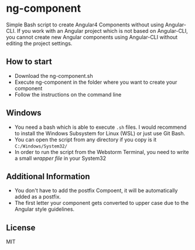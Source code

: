 # ng-component

Simple Bash script to create Angular4 Components without using Angular-CLI.
If you work with an Angular project which is not based on Angular-CLI, you cannot create new Angular components using Angular-CLI without editing the project settings. 
 

## How to start
- Download the ng-component.sh
- Execute ng-component in the folder where you want to create your component
- Follow the instructions on the command line

## Windows
- You need a bash which is able to execute `.sh` files. I would recommend to install the Windows Subsystem for Linux (WSL) or just use Git Bash.
- You can open the script from any directory if you copy is it `C:/Windows/System32/`
- In order to run the script from the Webstorm Terminal, you need to write a small *wrapper file* in your System32

## Additional Information
- You don't have to add the postfix Compoent, it will be automatically added as a postfix.
- The first letter your component gets converted to upper case due to the Angular style guidelines.


## License
MIT
